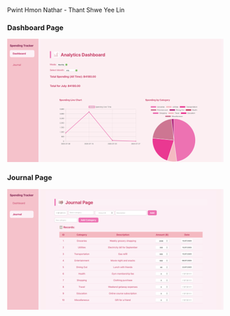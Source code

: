 Pwint Hmon Nathar - Thant Shwe Yee Lin

### Dashboard Page
![Dashboard](./screenshots/dashboard.png)

### Journal Page
![Journal](./screenshots/journal.png)
